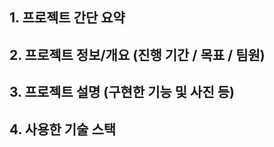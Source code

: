 ## 1. 프로젝트 간단 요약

## 2. 프로젝트 정보/개요 (진행 기간 / 목표 / 팀원)

## 3. 프로젝트 설명 (구현한 기능 및 사진 등)

## 4. 사용한 기술 스택
